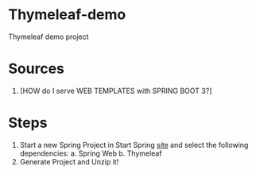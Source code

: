 # Thymeleaf-demo
Thymeleaf demo project


# Sources
1. [HOW do I serve WEB TEMPLATES with SPRING BOOT 3?]



# Steps
1. Start a new Spring Project in Start Spring [site][start-spring] and select the following dependencies:
    a. Spring Web
    b. Thymeleaf
1. Generate Project and Unzip it!



[start-spring]: start.spring.io
[thymeleaf from Spring Boot Learning]: https://www.youtube.com/watch?v=oMza2mdzUIA
